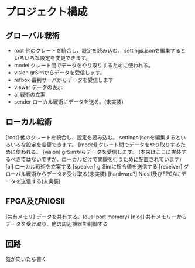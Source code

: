 # プロジェクト構成
## グローバル戦術
+ root
他のクレートを統合し、設定を読み込む。
settings.jsonを編集するといろいろな設定を変更できます。
+ model
クレート間でデータをやり取りするために使われる。
+ vision
grSimからデータを受信します。
+ refbox
審判サーバからデータを受信します
+ viewer
データの表示
+ ai
戦術の立案
+ sender
ローカル戦術にデータを送る。(未実装)

## ローカル戦術
[root]
他のクレートを統合し、設定を読み込む。
settings.jsonを編集するといろいろな設定を変更できます。
[model]
クレート間でデータをやり取りするために使われる。
[vision]
grSimからデータを受信します。
(本来はここに実装するべきではないですが、ローカルだけで実験を行うために配置されています)
[ai]
ローカル戦術を立案する
[speaker]
grSimに指令値を送信する
[receiver]
グローバル戦術からデータを受け取る(未実装)
[hardware?]
NiosⅡ及びFPGAにデータを送信する(未実装)

## FPGA及びNIOSⅡ
[共有メモリ]
データを共有する。(dual port memory)
[nios]
共有メモリーからデータを受け取り、他の周辺機器を制御する

## 回路
気が向いたら書く